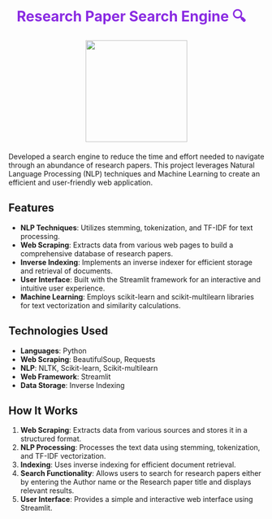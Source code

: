 <div align="center">
  <h1 style="color:#8a2be2; margin-right: 20px;">Research Paper Search Engine 🔍</h1>
  <img src="https://github.com/YuvaKrishnaThanneru/Research-Paper-Search-Engine/assets/171606388/c222cbc9-95b6-4efb-9de0-81dbf3a7566b" width="200">
</div>
<div style="margin-top: 20px;">
    <p>Developed a search engine to reduce the time and effort needed to navigate through an abundance of research papers. This project leverages Natural Language Processing (NLP) techniques and Machine Learning to create an efficient and user-friendly web application.</p>
    <h2>Features</h2>
    <ul>
      <li><strong>NLP Techniques</strong>: Utilizes stemming, tokenization, and TF-IDF for text processing.</li>
      <li><strong>Web Scraping</strong>: Extracts data from various web pages to build a comprehensive database of research papers.</li>
      <li><strong>Inverse Indexing</strong>: Implements an inverse indexer for efficient storage and retrieval of documents.</li>
      <li><strong>User Interface</strong>: Built with the Streamlit framework for an interactive and intuitive user experience.</li>
      <li><strong>Machine Learning</strong>: Employs scikit-learn and scikit-multilearn libraries for text vectorization and similarity calculations.</li>
    </ul>
    <h2>Technologies Used</h2>
    <ul>
      <li><strong>Languages</strong>: Python</li>
      <li><strong>Web Scraping</strong>: BeautifulSoup, Requests</li>
      <li><strong>NLP</strong>: NLTK, Scikit-learn, Scikit-multilearn</li>
      <li><strong>Web Framework</strong>: Streamlit</li>
      <li><strong>Data Storage</strong>: Inverse Indexing</li>
    </ul>
    <h2>How It Works</h2>
    <ol>
      <li><strong>Web Scraping</strong>: Extracts data from various sources and stores it in a structured format.</li>
      <li><strong>NLP Processing</strong>: Processes the text data using stemming, tokenization, and TF-IDF vectorization.</li>
      <li><strong>Indexing</strong>: Uses inverse indexing for efficient document retrieval.</li>
      <li><strong>Search Functionality</strong>: Allows users to search for research papers either by entering the Author name or the Research paper title and displays relevant results.</li>
      <li><strong>User Interface</strong>: Provides a simple and interactive web interface using Streamlit.</li>
    </ol>
</div>
